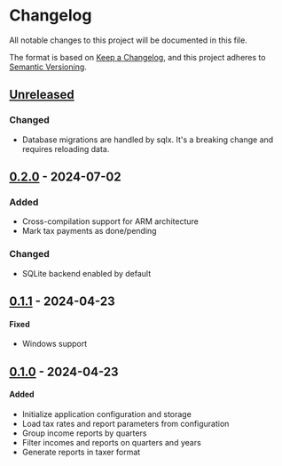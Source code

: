 # Changelog

All notable changes to this project will be documented in this file.

The format is based on [Keep a Changelog](https://keepachangelog.com/en/1.1.0/),
and this project adheres to [Semantic Versioning](https://semver.org/spec/v2.0.0.html).

## [Unreleased]

### Changed

- Database migrations are handled by sqlx. It's a breaking change and requires reloading data.

## [0.2.0] - 2024-07-02

### Added

- Cross-compilation support for ARM architecture
- Mark tax payments as done/pending

### Changed

- SQLite backend enabled by default

## [0.1.1] - 2024-04-23

#### Fixed

- Windows support

## [0.1.0] - 2024-04-23

#### Added

- Initialize application configuration and storage
- Load tax rates and report parameters from configuration
- Group income reports by quarters
- Filter incomes and reports on quarters and years
- Generate reports in taxer format

[unreleased]: https://github.com/dimasmith/monotax/compare/0.2.0...HEAD
[0.2.0]: https://github.com/dimasmith/monotax/compare/0.1.0...0.2.0
[0.1.1]: https://github.com/dimasmith/monotax/compare/0.1.0...0.1.1
[0.1.0]: https://github.com/dimasmith/monotax/releases/tag/0.1.0